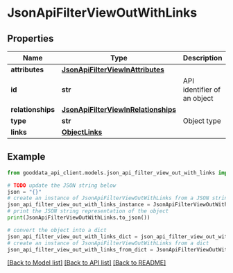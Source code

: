 # JsonApiFilterViewOutWithLinks


## Properties

Name | Type | Description | Notes
------------ | ------------- | ------------- | -------------
**attributes** | [**JsonApiFilterViewInAttributes**](JsonApiFilterViewInAttributes.md) |  | 
**id** | **str** | API identifier of an object | 
**relationships** | [**JsonApiFilterViewInRelationships**](JsonApiFilterViewInRelationships.md) |  | [optional] 
**type** | **str** | Object type | 
**links** | [**ObjectLinks**](ObjectLinks.md) |  | [optional] 

## Example

```python
from gooddata_api_client.models.json_api_filter_view_out_with_links import JsonApiFilterViewOutWithLinks

# TODO update the JSON string below
json = "{}"
# create an instance of JsonApiFilterViewOutWithLinks from a JSON string
json_api_filter_view_out_with_links_instance = JsonApiFilterViewOutWithLinks.from_json(json)
# print the JSON string representation of the object
print(JsonApiFilterViewOutWithLinks.to_json())

# convert the object into a dict
json_api_filter_view_out_with_links_dict = json_api_filter_view_out_with_links_instance.to_dict()
# create an instance of JsonApiFilterViewOutWithLinks from a dict
json_api_filter_view_out_with_links_from_dict = JsonApiFilterViewOutWithLinks.from_dict(json_api_filter_view_out_with_links_dict)
```
[[Back to Model list]](../README.md#documentation-for-models) [[Back to API list]](../README.md#documentation-for-api-endpoints) [[Back to README]](../README.md)


